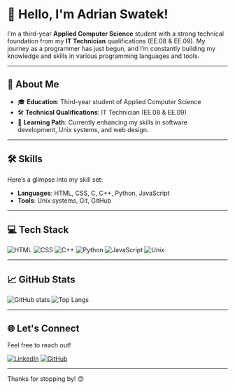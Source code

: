 # 👋 Hello, I'm Adrian Swatek!

I'm a third-year **Applied Computer Science** student with a strong technical foundation from my **IT Technician** qualifications (EE.08 & EE.09). My journey as a programmer has just begun, and I’m constantly building my knowledge and skills in various programming languages and tools.

---

## 🚀 About Me

- 🎓 **Education**: Third-year student of Applied Computer Science
- 🛠 **Technical Qualifications**: IT Technician (EE.08 & EE.09)
- 🌱 **Learning Path**: Currently enhancing my skills in software development, Unix systems, and web design.
  
---

## 🛠️ Skills

Here’s a glimpse into my skill set:

- **Languages**: HTML, CSS, C, C++, Python, JavaScript
- **Tools**: Unix systems, Git, GitHub

---

## 💻 Tech Stack

![HTML](https://img.shields.io/badge/HTML-E34F26?style=for-the-badge&logo=html5&logoColor=white)
![CSS](https://img.shields.io/badge/CSS-1572B6?style=for-the-badge&logo=css3&logoColor=white)
![C++](https://img.shields.io/badge/C++-00599C?style=for-the-badge&logo=c%2B%2B&logoColor=white)
![Python](https://img.shields.io/badge/Python-3776AB?style=for-the-badge&logo=python&logoColor=white)
![JavaScript](https://img.shields.io/badge/JavaScript-F7DF1E?style=for-the-badge&logo=javascript&logoColor=black)
![Unix](https://img.shields.io/badge/Unix-4E9CAF?style=for-the-badge&logo=linux&logoColor=white)

---

## 📈 GitHub Stats

![GitHub stats](https://github-readme-stats.vercel.app/api?username=77Adson&show_icons=true&theme=radical)
![Top Langs](https://github-readme-stats.vercel.app/api/top-langs/?username=77Adson&layout=compact&theme=radical)

---

## 🌐 Let's Connect

Feel free to reach out!

[![LinkedIn](https://img.shields.io/badge/LinkedIn-0077B5?style=for-the-badge&logo=linkedin&logoColor=white)](https://www.linkedin.com/in/adrian-swatek-73a094320/)
[![GitHub](https://img.shields.io/badge/GitHub-100000?style=for-the-badge&logo=github&logoColor=white)](https://github.com/77Adson)

---

Thanks for stopping by! 😊

